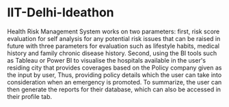 # IIT-Delhi-Ideathon

Health Risk Management System works on two parameters: first, risk score evaluation for self analysis for any potential risk issues that can be raised in future with three parameters for evaluation such as lifestyle habits, medical history and family chronic disease history. Second, using the BI tools such as Tableau or Power BI to visualise the hospitals available in the user's residing city that provides coverages based on the Policy company given as the input by user, Thus, providing policy details which the user can take into consideration when an emergency is promoted. To summarize, the user can then generate the reports for their database, which can also be accessed in their profile tab.
